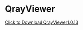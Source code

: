 # QrayViewer
<a href="https://drive.google.com/file/d/11MW9MGzFrVaEogfhJxtA41ZvLhqEsTTm/view?usp=sharing" download>Click to Download QrayViewer1.0.13</a>

